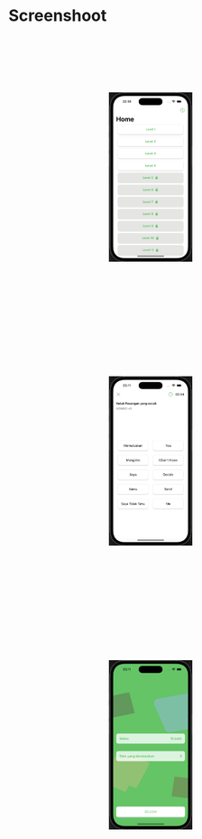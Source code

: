 

# Screenshoot
<p align="center">

<img src="https://github.com/edolubis21/TebakKataSwiftUI/blob/main/Screenshoot/Screenshot%20_Home.png" height="300" style="margin: 100px;">
<img src="https://github.com/edolubis21/TebakKataSwiftUI/blob/main/Screenshoot/Screenshot%20_Guess.png" height="300" style="margin: 100px;">
<img src="https://github.com/edolubis21/TebakKataSwiftUI/blob/main/Screenshoot/Screenshot%20_Result.png" height="300" style="margin: 100px;">

</p>
